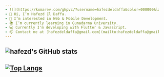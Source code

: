 ```yaml
---
- ![](https://komarev.com/ghpvc/?username=hafezdeldaffa&color=000000&label=Profile+Visit's)
- 👋 Hi, I’m Hafezd El Daffa.
- 👀 I’m interested in Web & Mobile Development.
- 📚 I’m currently learning in Gunadarma University.
- 💻 Currently I'm developing with Flutter & Javascript.
- 📫 Contact me at [hafezdeldaffa@gmail.com](mailto:hafezdeldaffa@gmail.com)
---
```

![hafezd's GitHub stats](https://github-readme-stats.vercel.app/api?username=hafezdeldaffa&show_icons=true&theme=gotham)
---
[![Top Langs](https://github-readme-stats.vercel.app/api/top-langs/?username=hafezdeldaffa&layout=compact)](https://github.com/anuraghazra/github-readme-stats)
---


<!---
hafezdeldaffa/hafezdeldaffa is a ✨ special ✨ repository because its `README.md` (this file) appears on your GitHub profile.
You can click the Preview link to take a look at your changes.
--->
